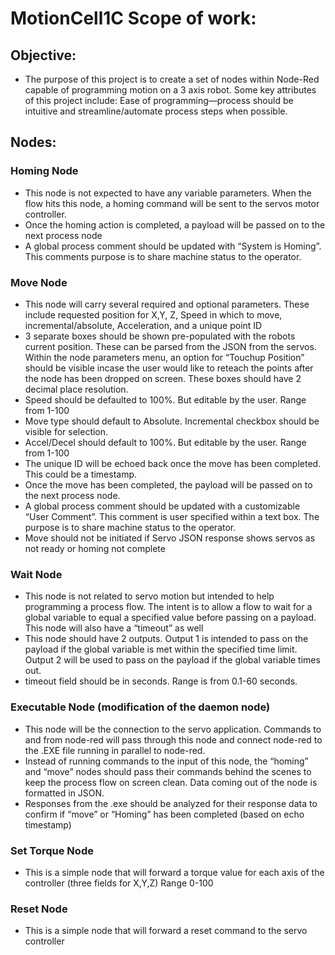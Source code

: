 # MotionCell1C Scope of work:

## Objective:
- The purpose of this project is to create a set of nodes within Node-Red capable of programming motion on a 3 axis robot. Some key attributes of this project include: Ease of programming—process should be intuitive and streamline/automate process steps when possible.

## Nodes:

### Homing Node
-    This node is not expected to have any variable parameters. When the flow hits this node, a homing command will be sent to the servos motor controller.
-    Once the homing action is completed, a payload will be passed on to the next process node
-    A global process comment should be updated with “System is Homing”. This comments purpose is to share machine status to the operator.

### Move Node
-    This node will carry several required and optional parameters. These include requested position for X,Y, Z, Speed in which to move, incremental/absolute, Acceleration,  and a unique point ID
-    3 separate boxes should be shown pre-populated with the robots current position. These can be parsed from the JSON from the servos. Within the node parameters menu, an option for “Touchup Position” should be visible incase the user would like to reteach the points after the node has been dropped on screen. These boxes should have 2 decimal place resolution.
-    Speed should be defaulted to 100%. But editable by the user.  Range from 1-100
-    Move type should default to Absolute. Incremental checkbox should be visible for selection.
-    Accel/Decel should default to 100%. But editable by the user.  Range from 1-100
-    The unique ID will be echoed back once the move has been completed. This could be a timestamp.
-    Once the move has been completed, the payload will be passed on to the next process node.
-    A global process comment should be updated with a customizable “User Comment”. This comment is user specified within a text box. The purpose is to share machine status to the operator.
-    Move should not be initiated if Servo JSON response shows servos as not ready or homing not complete

### Wait Node
-    This node is not related to servo motion but intended to help programming a process flow. The intent is to allow a flow to wait for a global variable to equal a specified value before passing on a payload. This node will also have a “timeout” as well
-    This node should have 2 outputs. Output 1 is intended to pass on the payload if the global variable is met within the specified time limit. Output 2 will be used to pass on the payload if the global variable times out.
-    timeout field should be in seconds. Range is from 0.1-60 seconds.

### Executable Node (modification of the daemon node)
-    This node will be the connection to the servo application. Commands to and from node-red will pass through this node and connect node-red to the .EXE file running in parallel to node-red.
-    Instead of running commands to the input of this node, the “homing” and “move” nodes should pass their commands behind the scenes to keep the process flow on screen clean. Data coming out of the node is formatted in JSON.
-    Responses from the .exe should be analyzed for their response data to confirm if “move” or “Homing” has been completed (based on echo timestamp)

### Set Torque Node
-    This is a simple node that will forward a torque value for each axis of the controller (three fields for X,Y,Z) Range 0-100

### Reset Node
-    This is a simple node that will forward a reset command to the servo controller
